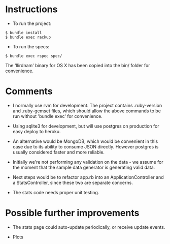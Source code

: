 Instructions
============

* To run the project:

```
$ bundle install
$ bundle exec rackup
```

* To run the specs:

```
$ bundle exec rspec spec/
```

The 'llirdnam' binary for OS X has been copied into the bin/ folder for convenience.

Comments
========

* I normally use rvm for development. The project contains .ruby-version and .ruby-gemset files,
  which should allow the above commands to be run without 'bundle exec' for convenience.

* Using sqlite3 for development, but will use postgres on production for easy deploy to heroku.

* An alternative would be MongoDB, which would be convenient in this case due to its ability to
  consume JSON directly. However postgres is usually considered faster and more reliable.

* Initially we're not performing any validation on the data - we assume for the moment that the
  sample data generator is generating valid data.

* Next steps would be to refactor app.rb into an ApplicationController and a StatsController,
  since these two are separate concerns.

* The stats code needs proper unit testing.


Possible further improvements
=============================

* The stats page could auto-update periodically, or receive update events.

* Plots
